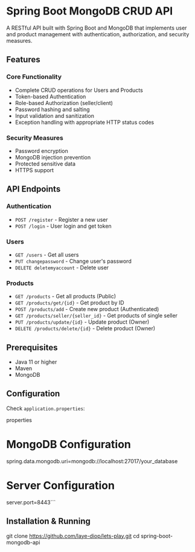 # Spring Boot MongoDB CRUD API

A RESTful API built with Spring Boot and MongoDB that implements user and product management with authentication, authorization, and security measures.

## Features

### Core Functionality
- Complete CRUD operations for Users and Products
- Token-based Authentication
- Role-based Authorization (seller/client)
- Password hashing and salting
- Input validation and sanitization
- Exception handling with appropriate HTTP status codes

### Security Measures
- Password encryption
- MongoDB injection prevention
- Protected sensitive data
- HTTPS support

## API Endpoints

### Authentication
- `POST /register` - Register a new user
- `POST /login` - User login and get token



### Users
- `GET /users` - Get all users 
- `PUT changepassword` - Change user's password
- `DELETE deletemyaccount` - Delete user

### Products
- `GET /products` - Get all products (Public)
- `GET /products/get/{id}` - Get product by ID
- `POST /products/add` - Create new product (Authenticated)
- `GET /products/seller/{seller_id}` - Get products of single seller
- `PUT /products/update/{id}` - Update product (Owner)
- `DELETE /products/delete/{id}` - Delete product (Owner)

## Prerequisites

- Java 11 or higher
- Maven
- MongoDB

## Configuration

Check `application.properties`:

properties
# MongoDB Configuration
spring.data.mongodb.uri=mongodb://localhost:27017/your_database

# Server Configuration
server.port=8443```

## Installation & Running
git clone https://github.com/laye-diop/lets-play.git
cd spring-boot-mongodb-api